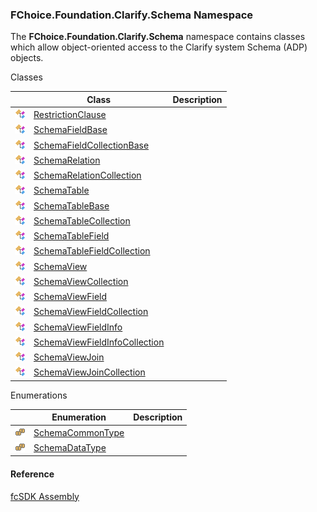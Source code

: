 ﻿### FChoice.Foundation.Clarify.Schema Namespace

The **FChoice.Foundation.Clarify.Schema** namespace contains classes which allow object-oriented access to the Clarify system Schema (ADP) objects.

Classes

|   | Class | Description |
| --- | --- | --- |
| ![Class](dotnetimages/Class.png) | [RestrictionClause](fcSDK~FChoice.Foundation.Clarify.Schema.RestrictionClause.md) |   |
| ![Class](dotnetimages/Class.png) | [SchemaFieldBase](fcSDK~FChoice.Foundation.Clarify.Schema.SchemaFieldBase.md) |   |
| ![Class](dotnetimages/Class.png) | [SchemaFieldCollectionBase](fcSDK~FChoice.Foundation.Clarify.Schema.SchemaFieldCollectionBase.md) |   |
| ![Class](dotnetimages/Class.png) | [SchemaRelation](fcSDK~FChoice.Foundation.Clarify.Schema.SchemaRelation.md) |   |
| ![Class](dotnetimages/Class.png) | [SchemaRelationCollection](fcSDK~FChoice.Foundation.Clarify.Schema.SchemaRelationCollection.md) |   |
| ![Class](dotnetimages/Class.png) | [SchemaTable](fcSDK~FChoice.Foundation.Clarify.Schema.SchemaTable.md) |   |
| ![Class](dotnetimages/Class.png) | [SchemaTableBase](fcSDK~FChoice.Foundation.Clarify.Schema.SchemaTableBase.md) |   |
| ![Class](dotnetimages/Class.png) | [SchemaTableCollection](fcSDK~FChoice.Foundation.Clarify.Schema.SchemaTableCollection.md) |   |
| ![Class](dotnetimages/Class.png) | [SchemaTableField](fcSDK~FChoice.Foundation.Clarify.Schema.SchemaTableField.md) |   |
| ![Class](dotnetimages/Class.png) | [SchemaTableFieldCollection](fcSDK~FChoice.Foundation.Clarify.Schema.SchemaTableFieldCollection.md) |   |
| ![Class](dotnetimages/Class.png) | [SchemaView](fcSDK~FChoice.Foundation.Clarify.Schema.SchemaView.md) |   |
| ![Class](dotnetimages/Class.png) | [SchemaViewCollection](fcSDK~FChoice.Foundation.Clarify.Schema.SchemaViewCollection.md) |   |
| ![Class](dotnetimages/Class.png) | [SchemaViewField](fcSDK~FChoice.Foundation.Clarify.Schema.SchemaViewField.md) |   |
| ![Class](dotnetimages/Class.png) | [SchemaViewFieldCollection](fcSDK~FChoice.Foundation.Clarify.Schema.SchemaViewFieldCollection.md) |   |
| ![Class](dotnetimages/Class.png) | [SchemaViewFieldInfo](fcSDK~FChoice.Foundation.Clarify.Schema.SchemaViewFieldInfo.md) |   |
| ![Class](dotnetimages/Class.png) | [SchemaViewFieldInfoCollection](fcSDK~FChoice.Foundation.Clarify.Schema.SchemaViewFieldInfoCollection.md) |   |
| ![Class](dotnetimages/Class.png) | [SchemaViewJoin](fcSDK~FChoice.Foundation.Clarify.Schema.SchemaViewJoin.md) |   |
| ![Class](dotnetimages/Class.png) | [SchemaViewJoinCollection](fcSDK~FChoice.Foundation.Clarify.Schema.SchemaViewJoinCollection.md) |   |

Enumerations

|   | Enumeration | Description |
| --- | --- | --- |
| ![Enumeration](dotnetimages/Enumeration.png) | [SchemaCommonType](fcSDK~FChoice.Foundation.Clarify.Schema.SchemaCommonType.md) |   |
| ![Enumeration](dotnetimages/Enumeration.png) | [SchemaDataType](fcSDK~FChoice.Foundation.Clarify.Schema.SchemaDataType.md) |   |

#### Reference

[fcSDK Assembly](fcSDK.md)